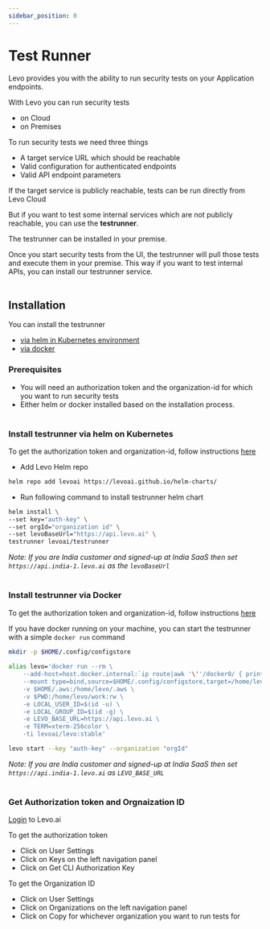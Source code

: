 ```yaml
---
sidebar_position: 0
---
```


# Test Runner

Levo provides you with the ability to run security tests on your Application endpoints.

With Levo you can run security tests
- on Cloud
- on Premises


To run security tests we need three things
- A target service URL which should be reachable
- Valid configuration for authenticated endpoints
- Valid API endpoint parameters


If the target service is publicly reachable, tests can be run directly from Levo Cloud

But if you want to test some internal services which are not publicly reachable, you can use the **testrunner**.

The testrunner can be installed in your premise.

Once you start security tests from the UI, the testrunner will pull those tests and execute them in your premise.
This way if you want to test internal APIs, you can install our testrunner service.
<br></br>

## Installation

You can install the testrunner
- [via helm in Kubernetes environment](#install-testrunner-via-helm-on-kubernetes)
- [via docker](#install-testrunner-via-docker)

### Prerequisites
- You will need an authorization token and the organization-id for which you want to run security tests
- Either helm or docker installed based on the installation process.
<br></br>

### Install testrunner via helm on Kubernetes

To get the authorization token and organization-id, follow instructions [here](#get-authorization-token-and-orgnaization-id)


- Add Levo Helm repo

```bash
helm repo add levoai https://levoai.github.io/helm-charts/
```

- Run following command to install testrunner helm chart

```bash
helm install \
--set key="auth-key" \
--set orgId="organization id" \
--set levoBaseUrl="https://api.levo.ai" \
testrunner levoai/testrunner
```

*Note: If you are India customer and signed-up at India SaaS then set `https://api.india-1.levo.ai` as the `levoBaseUrl`*
<br></br>

### Install testrunner via Docker

To get the authorization token and organization-id, follow instructions [here](#get-authorization-token-and-orgnaization-id)

If you have docker running on your machine, you can start the testrunner with a simple `docker run` command

```bash
mkdir -p $HOME/.config/configstore
 
alias levo='docker run --rm \
    --add-host=host.docker.internal:`ip route|awk '\''/docker0/ { print $9 }'\''` \
    --mount type=bind,source=$HOME/.config/configstore,target=/home/levo/.config/configstore \
    -v $HOME/.aws:/home/levo/.aws \
    -v $PWD:/home/levo/work:rw \
    -e LOCAL_USER_ID=$(id -u) \
    -e LOCAL_GROUP_ID=$(id -g) \
    -e LEVO_BASE_URL=https://api.levo.ai \
    -e TERM=xterm-256color \
    -ti levoai/levo:stable'

levo start --key "auth-key" --organization "orgId"
```
*Note: If you are India customer and signed-up at India SaaS then set `https://api.india-1.levo.ai` as `LEVO_BASE_URL`*
<br></br>

### Get Authorization token and Orgnaization ID

[Login](https://app.levo.ai/login) to  Levo.ai

To get the authorization token
- Click on User Settings
- Click on Keys on the left navigation panel
- Click on Get CLI Authorization Key

To get the Organization ID
- Click on User Settings
- Click on Organizations on the left navigation panel
- Click on Copy for whichever organization you want to run tests for






